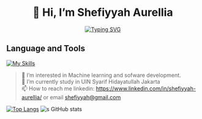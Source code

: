<h1 align="center">👋 Hi, I’m Shefiyyah Aurellia</h1>


<div align="center">
  <a href="https://git.io/typing-svg">
    <img src="https://readme-typing-svg.herokuapp.com?font=Fira+Code&weight=500&size=34&pause=1000&color=B37A34&background=FF53EA00&random=false&width=435&lines=Show+Your+True+Colors" alt="Typing SVG">
  </a>
</div>

## Language and Tools
[![My Skills](https://skillicons.dev/icons?i=js,html,css,tensorflow,php,laravel,docker,python,sql)](https://skillicons.dev)


> 👀 I’m interested in Machine learning and sofware development.<br>
> 🌱 I’m currently study in UIN Syarif Hidayatullah Jakarta<br>
> 📫 How to reach me linkedin: https://www.linkedin.com/in/shefiyyah-aurellia/ or email shefiyyah@gmail.com<br>

[![Top Langs](https://github-readme-stats.vercel.app/api/top-langs/?username=shefiyyahaurll&layout=donut-vertical)](https://github.com/shefiyyahaurll/github-readme-stats)
![s GitHub stats](https://github-readme-stats.vercel.app/api?username=shefiyyahaurll\&rank_icon=github)
<!---
shefiyyahaurll/shefiyyahaurll is a ✨ special ✨ repository because its `README.md` (this file) appears on your GitHub profile.
You can click the Preview link to take a look at your changes.
--->
